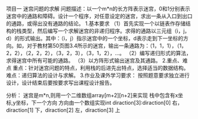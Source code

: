 项目一 迷宫问题的求解
问题描述：以一个m*n的长方阵表示迷宫，0和1分别表示迷宫中的通路和障碍。设计一个程序，对任意设定的迷宫，求出一条从入口到出口的通路，或得出没有通路的结论。
1.基本要求
（1）首先实现一个以链表作存储结构的栈类型，然后编写一个求解迷宫的非递归程序。求得的通路以三元组（i，j，d）的形式输出。其中：（i，j）指示迷宫中的一个坐标，d表示走到下一坐标的方向。如，对于教材第50页图3.4所示的迷宫，输出一条通路为：（1，1，1），（1，2，2），（2，2，2），（3，2，3），（3，1，2），…。
（2）编写递归形式的算法，求得迷宫中所有可能的通路。
（3）以方阵形式输出迷宫及其通路。
2.重点、难点
重点：针对迷宫问题的特点，利用栈的后进先出特点，选择适当的数据结构。
难点：递归算法的设计与求解。
3.作业及课外学习要求：
按照题意要求独立进行设计，设计结束后要按要求写出课程设计报告。

分析：
迷宫是m*n,则用一个二维数组array[m+2][n+2]来实现
栈中包含有x坐标,y坐标，下一个方向
方向由一个数组实现int  diraction[3]:diraction[0] 右，diraction[1] 下，diraction[2] 左，diraction[3] 上